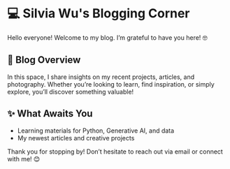 # 💻 Silvia Wu's Blogging Corner 

Hello everyone! Welcome to my blog. 
I’m grateful to have you here!  🤓 
      
## 🎡 Blog Overview 
In this space, I share insights on my recent projects, articles, and photography. 
Whether you’re looking to learn, find inspiration, or simply explore, you’ll discover something valuable!

## ✨ What Awaits You 
- Learning materials for Python, Generative AI, and data
- My newest articles and creative projects

Thank you for stopping by! Don’t hesitate to reach out via email or connect with me! 😊

